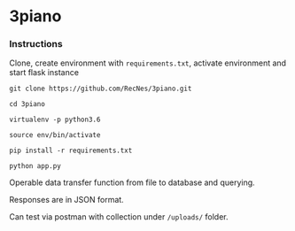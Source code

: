 # 3piano

### Instructions

Clone, create environment with `requirements.txt`, activate environment and start flask instance

`git clone https://github.com/RecNes/3piano.git`

`cd 3piano`

`virtualenv -p python3.6`

`source env/bin/activate`

`pip install -r requirements.txt`

`python app.py`

Operable data transfer function from file to database and querying.

Responses are in JSON format.

Can test via postman with collection under `/uploads/` folder.


